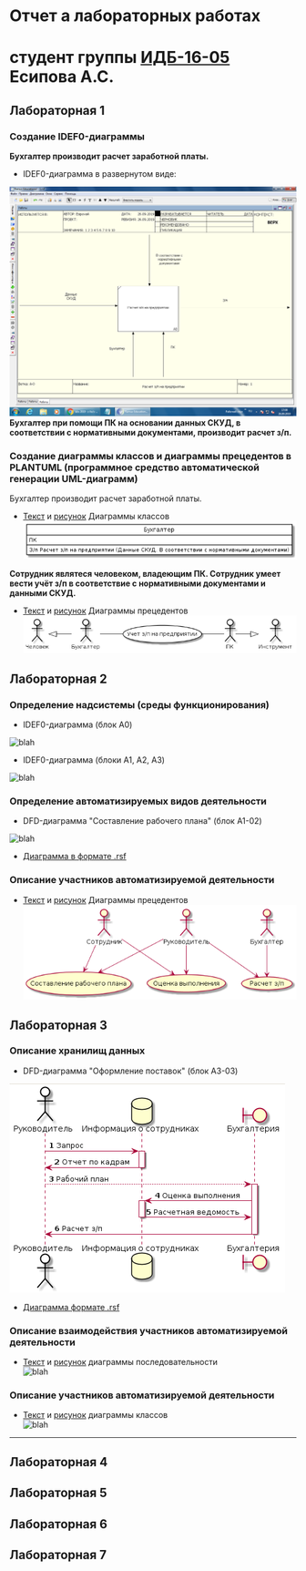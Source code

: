 # Отчет а лабораторных работах
# студент группы [ИДБ-16-05](https://https://github.com/EsipovaA/EsipovaA.github.io) Есипова А.С.

## Лабораторная 1
### Создание IDEF0-диаграммы 

**Бухгалтер производит расчет заработной платы.**

* IDEF0-диаграмма в развернутом виде: 

![blah](https://github.com/EsipovaA/EsipovaA.github.io/blob/master/lab.1/%D0%BC%D0%BE%D0%B4%D0%B5%D0%BB%D1%8C%20ramus.png)
**Бухгалтер при помощи ПК на основании данных СКУД, в соответствии с нормативными документами, производит расчет з/п.**

### Создание диаграммы классов и диаграммы прецедентов  в PLANTUML (программное средство автоматической генерации UML-диаграмм)
Бухгалтер производит расчет заработной платы.

* [Текст](https://github.com/EsipovaA/EsipovaA.github.io/blob/master/lab.1/%D1%82%D0%B5%D0%BA%D1%81%D1%821.txt) и [рисунок](https://github.com/EsipovaA/EsipovaA.github.io/blob/master/lab.1/%D0%B4%D0%B8%D0%B0%D0%B3%D1%80%D0%B0%D0%BC%D0%BC%D0%B0%20%D0%BA%D0%BB%D0%B0%D1%81%D1%81%D0%BE%D0%B2.png) Диаграммы классов 
![blah](https://github.com/EsipovaA/EsipovaA.github.io/blob/master/lab.1/%D0%B4%D0%B8%D0%B0%D0%B3%D1%80%D0%B0%D0%BC%D0%BC%D0%B0%20%D0%BA%D0%BB%D0%B0%D1%81%D1%81%D0%BE%D0%B2.png)

**Сотрудник являтеся человеком, владеющим ПК. Сотрудник умеет вести учёт з/п в соответствие с нормативными документами и данными СКУД.**

* [Текст](https://github.com/EsipovaA/EsipovaA.github.io/blob/master/lab.1/%D0%B4%D0%B8%D0%B0%D0%B3%D1%80%D0%B0%D0%BC%D0%BC%D0%B0%20%D0%BF%D1%80%D0%B5%D1%86%D0%B5%D0%B4%D0%B5%D0%BD%D1%82%D0%BE%D0%B2.png) и [рисунок](https://github.com/EsipovaA/EsipovaA.github.io/blob/master/lab.1/%D1%82%D0%B5%D0%BA%D1%81%D1%822.txt) Диаграммы прецедентов
![blah](https://github.com/EsipovaA/EsipovaA.github.io/blob/master/lab.1/%D0%B4%D0%B8%D0%B0%D0%B3%D1%80%D0%B0%D0%BC%D0%BC%D0%B0%20%D0%BF%D1%80%D0%B5%D1%86%D0%B5%D0%B4%D0%B5%D0%BD%D1%82%D0%BE%D0%B2.png)



## Лабораторная 2
### Определение надсистемы (среды функционирования)
* IDEF0-диаграмма (блок A0)

![blah](https://github.com/EsipovaA/EsipovaA.github.io/blob/master/lab2/%D0%BC2.png )

* IDEF0-диаграмма (блоки A1, A2, A3)

![blah](https://github.com/EsipovaA/EsipovaA.github.io/blob/master/lab2/%D0%BC22.png )

### Определение автоматизируемых видов деятельности
* DFD-диаграмма "Составление рабочего плана" (блок A1-02)

![blah](https://github.com/EsipovaA/EsipovaA.github.io/blob/master/lab2/%D0%BC222.png)

* [Диаграмма в формате .rsf](https://github.com/EsipovaA/EsipovaA.github.io/blob/master/lab2/%D0%BC%D0%BE%D0%B4%D0%B5%D0%BB%D1%8C%20ramus4.rsf)

### Описание участников автоматизируемой деятельности
* [Текст](https://github.com/EsipovaA/EsipovaA.github.io/blob/master/lab2/%D0%B4%D0%B8%D0%B0%D0%B3%D1%80%D0%B0%D0%BC%D0%BC%D0%B02.txt) и [рисунок](https://github.com/EsipovaA/EsipovaA.github.io/blob/master/lab2/%D0%B4%D0%B8%D0%B0%D0%B3%D1%80%D0%B0%D0%BC%D0%BC%D0%B0%20%D0%BF%D1%80%D0%B5%D1%86%D0%B5%D0%B4%D0%B5%D0%BD%D1%82%D0%BE%D0%B22.png) Диаграммы прецедентов
![blah](https://github.com/EsipovaA/EsipovaA.github.io/blob/master/lab2/%D0%B4%D0%B8%D0%B0%D0%B3%D1%80%D0%B0%D0%BC%D0%BC%D0%B0%20%D0%BF%D1%80%D0%B5%D1%86%D0%B5%D0%B4%D0%B5%D0%BD%D1%82%D0%BE%D0%B22.png)
## Лабораторная 3

### Описание хранилищ данных

* DFD-диаграмма "Оформление поставок" (блок A3-03)

![blah](https://github.com/EsipovaA/EsipovaA.github.io/blob/master/lab3/%D0%BB%D0%B0%D0%B13%20%D1%8E%D0%BC%D0%BB.png)

* [Диаграмма формате .rsf](https://github.com/EsipovaA/EsipovaA.github.io/blob/master/lab3/%D0%BC%D0%BE%D0%B4%D1%83%D0%BB%D1%8C%20%D1%8E%D0%BC%D0%BB%203%D0%BB%D0%B0%D0%B1.txt)

### Описание взаимодействия участников автоматизируемой деятельности

* [Текст](https://github.com/) и [рисунок](http://www.plantuml.com/plantuml)
диаграммы последовательности<br>
![blah](http://www.plantuml.com/plantuml)

### Описание участников автоматизируемой деятельности

* [Текст](https://github.com) и [рисунок](http://www.plantuml.com/plantuml/)
диаграммы классов<br>
![blah](http://www.plantuml.com/)
***
## Лабораторная 4

## Лабораторная 5

## Лабораторная 6

## Лабораторная 7
